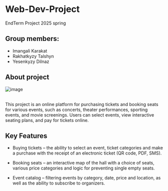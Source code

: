 # Web-Dev-Project
EndTerm Project 2025 spring
## Group members:
- Imangali Karakat
- Rakhatkyzy Talshyn
- Yesenkyzy Dilnaz
## About project
![image](https://github.com/user-attachments/assets/2f81f51a-5956-4059-895e-31ec9f828266)<br><br>

This project is an online platform for purchasing tickets and booking seats for various events, such as concerts, theater performances, sporting events, and movie screenings. Users can select events, view interactive seating plans, and pay for tickets online.

## Key Features

- Buying tickets – the ability to select an event, ticket categories and make a purchase with the receipt of an electronic ticket (QR code, PDF, SMS).

- Booking seats – an interactive map of the hall with a choice of seats, various price categories and logic for preventing single empty seats.

- Event catalog – filtering events by category, date, price and location, as well as the ability to subscribe to organizers.
